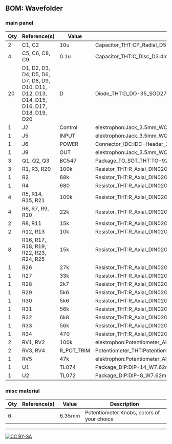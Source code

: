 ## BOM: Wavefolder

### main panel

|Qty|Reference(s)                                                                             |Value     |Footprint                                                     |
|---|-----------------------------------------------------------------------------------------|----------|--------------------------------------------------------------|
|2  |C1, C2                                                                                   |10u       |Capacitor_THT:CP_Radial_D5.0mm_P2.50mm                        |
|4  |C5, C6, C8, C9                                                                           |0.1u      |Capacitor_THT:C_Disc_D3.4mm_W2.1mm_P2.50mm                    |
|20 |D1, D2, D3, D4, D5, D6, D7, D8, D9, D10, D11, D12, D13, D14, D15, D16, D17, D18, D19, D20|D         |Diode_THT:D_DO-35_SOD27_P2.54mm_Vertical_KathodeUp            |
|1  |J2                                                                                       |Control   |elektrophon:Jack_3.5mm_WQP-PJ398SM_Vertical                   |
|1  |J5                                                                                       |INPUT     |elektrophon:Jack_3.5mm_WQP-PJ398SM_Vertical                   |
|1  |J6                                                                                       |POWER     |Connector_IDC:IDC-Header_2x05_P2.54mm_Vertical                |
|1  |J9                                                                                       |OUT       |elektrophon:Jack_3.5mm_WQP-PJ398SM_Vertical                   |
|3  |Q1, Q2, Q3                                                                               |BC547     |Package_TO_SOT_THT:TO-92_Inline                               |
|3  |R1, R3, R20                                                                              |100k      |Resistor_THT:R_Axial_DIN0207_L6.3mm_D2.5mm_P10.16mm_Horizontal|
|1  |R2                                                                                       |68k       |Resistor_THT:R_Axial_DIN0207_L6.3mm_D2.5mm_P10.16mm_Horizontal|
|1  |R4                                                                                       |680       |Resistor_THT:R_Axial_DIN0207_L6.3mm_D2.5mm_P10.16mm_Horizontal|
|4  |R5, R14, R15, R21                                                                        |100k      |Resistor_THT:R_Axial_DIN0207_L6.3mm_D2.5mm_P2.54mm_Vertical   |
|4  |R6, R7, R9, R10                                                                          |22k       |Resistor_THT:R_Axial_DIN0207_L6.3mm_D2.5mm_P10.16mm_Horizontal|
|2  |R8, R11                                                                                  |15k       |Resistor_THT:R_Axial_DIN0207_L6.3mm_D2.5mm_P10.16mm_Horizontal|
|2  |R12, R13                                                                                 |10k       |Resistor_THT:R_Axial_DIN0207_L6.3mm_D2.5mm_P10.16mm_Horizontal|
|8  |R16, R17, R18, R19, R22, R23, R24, R25                                                   |15k       |Resistor_THT:R_Axial_DIN0207_L6.3mm_D2.5mm_P2.54mm_Vertical   |
|1  |R26                                                                                      |27k       |Resistor_THT:R_Axial_DIN0207_L6.3mm_D2.5mm_P10.16mm_Horizontal|
|1  |R27                                                                                      |33k       |Resistor_THT:R_Axial_DIN0207_L6.3mm_D2.5mm_P10.16mm_Horizontal|
|1  |R28                                                                                      |2k7       |Resistor_THT:R_Axial_DIN0207_L6.3mm_D2.5mm_P10.16mm_Horizontal|
|1  |R29                                                                                      |5k6       |Resistor_THT:R_Axial_DIN0207_L6.3mm_D2.5mm_P2.54mm_Vertical   |
|1  |R30                                                                                      |5k6       |Resistor_THT:R_Axial_DIN0207_L6.3mm_D2.5mm_P10.16mm_Horizontal|
|1  |R31                                                                                      |56k       |Resistor_THT:R_Axial_DIN0204_L3.6mm_D1.6mm_P2.54mm_Vertical   |
|1  |R32                                                                                      |6k8       |Resistor_THT:R_Axial_DIN0207_L6.3mm_D2.5mm_P10.16mm_Horizontal|
|1  |R33                                                                                      |56k       |Resistor_THT:R_Axial_DIN0207_L6.3mm_D2.5mm_P2.54mm_Vertical   |
|1  |R34                                                                                      |470       |Resistor_THT:R_Axial_DIN0207_L6.3mm_D2.5mm_P10.16mm_Horizontal|
|2  |RV1, RV2                                                                                 |100k      |elektrophon:Potentiometer_Alpha_RD901F-40-00D_Single_Vertical |
|2  |RV3, RV4                                                                                 |R_POT_TRIM|Potentiometer_THT:Potentiometer_Bourns_3296Z_Horizontal       |
|1  |RV5                                                                                      |47k       |elektrophon:Potentiometer_Alpha_RD901F-40-00D_Single_Vertical |
|1  |U1                                                                                       |TL074     |Package_DIP:DIP-14_W7.62mm_Socket                             |
|1  |U2                                                                                       |TL072     |Package_DIP:DIP-8_W7.62mm_Socket                              |

### misc material

| Qty | Reference(s)             | Value              | Description | 
|-----|--------------------------|--------------------|-------------|
| 6   |                        | 6.35mm              | Potentiometer Knobs, colors of your choice   |

---
[![CC BY-SA](https://licensebuttons.net/l/by-sa/3.0/88x31.png)](https://creativecommons.org/licenses/by-sa/4.0/)

